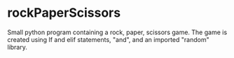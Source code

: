 # rockPaperScissors
Small python program containing a rock, paper, scissors game. The game is created using If and elif statements, "and", and an imported "random" library.
